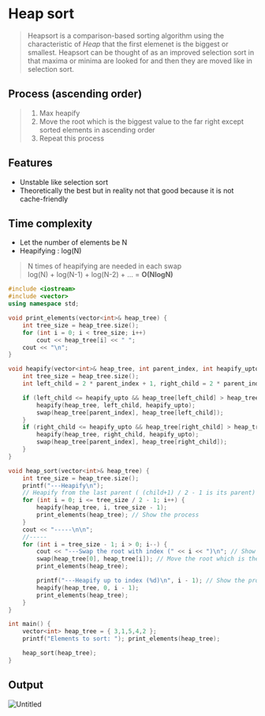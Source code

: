 # Heap sort
>Heapsort is a comparison-based sorting algorithm using the characteristic of *Heap* that the first elemenet is the biggest or smallest. Heapsort can be thought of as an improved selection sort in that maxima or minima are looked for and then they are moved like in selection sort.

## Process (ascending order)
> 1. Max heapify
> 2. Move the root which is the biggest value to the far right except sorted elements in ascending order
> 3. Repeat this process

## Features
- Unstable like selection sort
- Theoretically the best but in reality not that good because it is not cache-friendly

## Time complexity
* Let the number of elements be N
* Heapifying : log(N)<br>
>N times of heapifying are needed in each swap<br>
>log(N) + log(N-1) + log(N-2) + ... = **O(NlogN)**

~~~c++
#include <iostream>
#include <vector>
using namespace std;

void print_elements(vector<int>& heap_tree) {
	int tree_size = heap_tree.size();
	for (int i = 0; i < tree_size; i++)
		cout << heap_tree[i] << " ";
	cout << "\n";
}

void heapify(vector<int>& heap_tree, int parent_index, int heapify_upto) {
	int tree_size = heap_tree.size();
	int left_child = 2 * parent_index + 1, right_child = 2 * parent_index + 2;

	if (left_child <= heapify_upto && heap_tree[left_child] > heap_tree[parent_index]) {
		heapify(heap_tree, left_child, heapify_upto);
		swap(heap_tree[parent_index], heap_tree[left_child]);
	}
	if (right_child <= heapify_upto && heap_tree[right_child] > heap_tree[parent_index]) {
		heapify(heap_tree, right_child, heapify_upto);
		swap(heap_tree[parent_index], heap_tree[right_child]);
	}
}

void heap_sort(vector<int>& heap_tree) {
	int tree_size = heap_tree.size();
	printf("---Heapify\n");
	// Heapify from the last parent ( (child+1) / 2 - 1 is its parent)
	for (int i = 0; i <= tree_size / 2 - 1; i++) {
		heapify(heap_tree, i, tree_size - 1);
		print_elements(heap_tree); // Show the process
	}
	cout << "-----\n\n";
	//-----
	for (int i = tree_size - 1; i > 0; i--) {
		cout << "---Swap the root with index (" << i << ")\n"; // Show the process
		swap(heap_tree[0], heap_tree[i]); // Move the root which is the biggest value except sorted elements to the right in ascending order
		print_elements(heap_tree);

		printf("---Heapify up to index (%d)\n", i - 1); // Show the process
		heapify(heap_tree, 0, i - 1);
		print_elements(heap_tree);
	}
}

int main() {
	vector<int> heap_tree = { 3,1,5,4,2 };
	printf("Elements to sort: "); print_elements(heap_tree);

	heap_sort(heap_tree);
}
~~~

## Output
![Untitled](https://user-images.githubusercontent.com/67142421/149524068-2f7a71f0-cdd4-49ff-8df2-255f4359818a.png)
